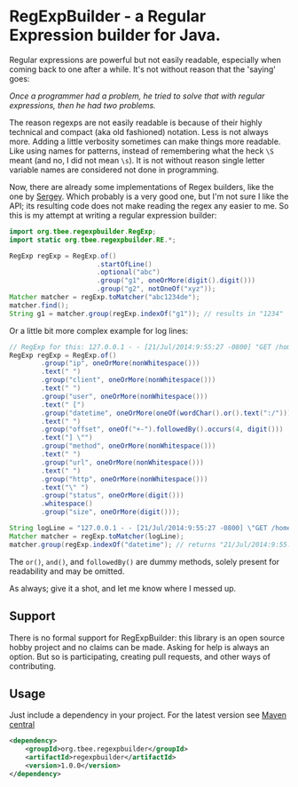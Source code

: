 # RegExpBuilder - a Regular Expression builder for Java.

Regular expressions are powerful but not easily readable, especially when coming back to one after a while.
It's not without reason that the 'saying' goes:

_Once a programmer had a problem, he tried to solve that with regular expressions, then he had two problems._

The reason regexps are not easily readable is because of their highly technical and compact (aka old fashioned) notation.
Less is not always more.
Adding a little verbosity sometimes can make things more readable. 
Like using names for patterns, instead of remembering what the heck `\S` meant (and no, I did not mean `\s`).
It is not without reason single letter variable names are considered not done in programming.

Now, there are already some implementations of Regex builders, like the one by [Sergey](https://github.com/sgreben/regex-builder).
Which probably is a very good one, but I'm not sure I like the API; its resulting code does not make reading the regex any easier to me.
So this is my attempt at writing a regular expression builder:

```java
import org.tbee.regexpbuilder.RegExp;
import static org.tbee.regexpbuilder.RE.*;

RegExp regExp = RegExp.of()
                      .startOfLine()
                      .optional("abc")
                      .group("g1", oneOrMore(digit().digit()))
                      .group("g2", notOneOf("xyz"));
Matcher matcher = regExp.toMatcher("abc1234de");
matcher.find();
String g1 = matcher.group(regExp.indexOf("g1")); // results in "1234"
```

Or a little bit more complex example for log lines:

```java
// RegExp for this: 127.0.0.1 - - [21/Jul/2014:9:55:27 -0800] "GET /home.html HTTP/1.1" 200 2048
RegExp regExp = RegExp.of()
        .group("ip", oneOrMore(nonWhitespace()))
        .text(" ")
        .group("client", oneOrMore(nonWhitespace()))
        .text(" ")
        .group("user", oneOrMore(nonWhitespace()))
        .text(" [")
        .group("datetime", oneOrMore(oneOf(wordChar().or().text(":/"))))
        .text(" ")
        .group("offset", oneOf("+-").followedBy().occurs(4, digit()))
        .text("] \"")
        .group("method", oneOrMore(nonWhitespace()))
        .text(" ")
        .group("url", oneOrMore(nonWhitespace()))
        .text(" ")
        .group("http", oneOrMore(nonWhitespace()))
        .text("\" ")
        .group("status", oneOrMore(digit()))
        .whitespace()
        .group("size", oneOrMore(digit()));

String logLine = "127.0.0.1 - - [21/Jul/2014:9:55:27 -0800] \"GET /home.html HTTP/1.1\" 200 2048";
Matcher matcher = regExp.toMatcher(logLine);
matcher.group(regExp.indexOf("datetime"); // returns "21/Jul/2014:9:55:27"
```

The `or()`, `and()`, and `followedBy()` are dummy methods, solely present for readability and may be omitted.

As always; give it a shot, and let me know where I messed up.

## Support
There is no formal support for RegExpBuilder: this library is an open source hobby project and no claims can be made.
Asking for help is always an option. But so is participating, creating pull requests, and other ways of contributing.

## Usage
Just include a dependency in your project. For the latest version see [Maven central](https://central.sonatype.com/namespace/org.tbee.regexpbuilder)

```xml
<dependency>
    <groupId>org.tbee.regexpbuilder</groupId>
    <artifactId>regexpbuilder</artifactId>
    <version>1.0.0</version>
</dependency>
```
